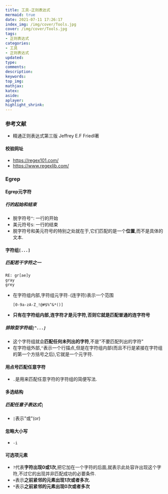 ```yaml
---
title: 工具-正则表达式
mermaid: true
date: 2021-07-11 17:26:17
index_img: /img/cover/Tools.jpg
cover: /img/cover/Tools.jpg
tags:
- 正则表达式
categories:
- 工具
- 正则表达式
updated:
type:
comments:
description:
keywords:
top_img:
mathjax:
katex:
aside:
aplayer:
highlight_shrink:
---
```


### 参考文献

* 精通正则表达式第三版 Jeffrey E.F Friedl著

#### 校验网址

* https://regex101.com/
* https://www.regexlib.com/

### Egrep

#### Egrep元字符

##### 行的起始和结束

* 脱字符号`^`: 一行的开始
* 美元符号`$`: 一行的结束
* 脱字符号和美元符号的特别之处就在于,它们匹配的是一个**位置**,而不是具体的文本.

#### 字符组`[...]`

##### 匹配若干字符之一

```perl
RE: gr[ae]y
gray
grey
```

* 在字符组内部,字符组元字符`-`(连字符)表示一个范围

  ```
  [0-9a-zA-Z_!@#$%^&*()]
  ```

* **只有在字符组内部,连字符才是元字符,否则它就是匹配普通的连字符号**

##### 排除型字符组`[^...]`

* 这个字符组就会**匹配任何未列出的字符**,不是"不要匹配列出的字符"
* 在字符组外部,`^`表示一个行描点,但是在字符组内部(而且不行是紧接在字符组的第一个方括号之后),它就是一个元字符.

#### 用点号匹配任意字符

* `.`是用来匹配任意字符的字符组的简便写法.

#### 多选结构

##### 匹配任意子表达式`|`

* `|`表示"或"(or)

#### 忽略大小写

* `-i`

#### 可选项元素

* `?`代表**字符出现0或1次**,把它加在一个字符的后面,就表示此处容许出现这个字符,不过它的出现并非匹配成功的必要条件.
* `+`表示**之前紧邻的元素出现1次或者多次.**
* `*`表示**之前紧邻的元素出现0次或者多次**
